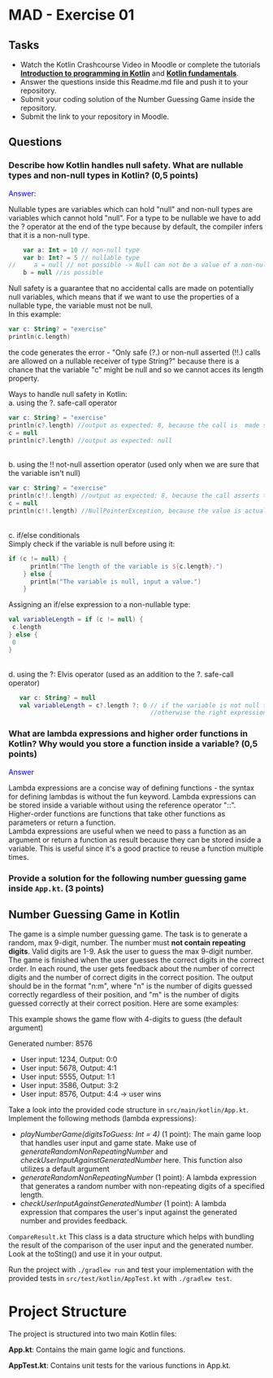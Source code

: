 # MAD - Exercise 01

## Tasks

- Watch the Kotlin Crashcourse Video in Moodle or complete the tutorials **[Introduction to programming in Kotlin](https://developer.android.com/courses/pathways/android-basics-compose-unit-1-pathway-1)** and **[Kotlin fundamentals](https://developer.android.com/courses/pathways/android-basics-compose-unit-2-pathway-1)**.
- Answer the questions inside this Readme.md file and push it to your repository.
- Submit your coding solution of the Number Guessing Game inside the repository.
- Submit the link to your repository in Moodle.

## Questions

### Describe how Kotlin handles null safety. What are nullable types and non-null types in Kotlin? (0,5 points)

<span style="color:blue">Answer: </span>

Nullable types are variables which can hold "null" and non-null types are variables which cannot hold "null".
For a type to be nullable we have to add the ? operator at the end of the type because by default, the compiler infers that it is a non-null type.

```kotlin
	var a: Int = 10 // non-null type
	var b: Int? = 5 // nullable type
//     a = null // not possible -> Null can not be a value of a non-null type Int
	b = null //is possible
```

Null safety is a guarantee that no accidental calls are made on potentially null variables, which means that if we want to use the properties of a nullable type, the variable must not be null.
<br>In this example:

```kotlin
var c: String? = "exercise"
println(c.length)
```

the code generates the error -
"Only safe (?.) or non-null asserted (!!.) calls are allowed on a nullable receiver of type String?" because there is a chance that the variable "c" might be null and so we cannot acces its length property.

Ways to handle null safety in Kotlin:
<br>a. using the ?. safe-call operator

```kotlin
var c: String? = "exercise"
println(c?.length) //output as expected: 8, because the call is  made safe
c = null
println(c?.length) //output as expected: null
```

<br>b. using the !! not-null assertion operator (used only when we are sure that the variable isn't null)

```kotlin
var c: String? = "exercise"
println(c!!.length) //output as expected: 8, because the call asserts that the value isn't null
c = null
println(c!!.length) //NullPointerException, because the value is actually null and we cannot consider it non-null
```

<br>c. if/else conditionals
<br>Simply check if the variable is null before using it:

```kotlin
if (c != null) {
      println("The length of the variable is ${c.length}.")
    } else {
      println("The variable is null, input a value.")
    }
```

Assigning an if/else expression to a non-nullable type:

```kotlin
val variableLength = if (c != null) {
 c.length
} else {
 0
}
```

<br>d. using the ?: Elvis operator (used as an addition to the ?. safe-call operator)

```kotlin
   var c: String? = null
   val variableLength = c?.length ?: 0 // if the variable is not null the expression on the left of the Elvis operator will be executed,
                                       //otherwise the right expression - in this case, since c is null, the length will be assigned the value 0
```

### What are lambda expressions and higher order functions in Kotlin? Why would you store a function inside a variable? (0,5 points)

<span style="color:blue">Answer</span>

Lambda expressions are a concise way of defining functions - the syntax for defining lambdas is without the fun keyword. Lambda expressions can be stored inside a variable without using the reference operator "::".
<br>Higher-order functions are functions that take other functions as parameters or return a function.
<br>Lambda expressions are useful when we need to pass a function as an argument or return a function as result because they can be stored inside a variable. This is useful since it's a good practice to reuse a function multiple times.

### Provide a solution for the following number guessing game inside `App.kt`. (3 points)

## Number Guessing Game in Kotlin

The game is a simple number guessing game. The task is to generate a random, max 9-digit, number. The number must **not contain repeating digits**. Valid digits are 1-9.
Ask the user to guess the max 9-digit number. The game is finished when the user guesses the correct digits in the correct order.
In each round, the user gets feedback about the number of correct digits and the number of correct digits in the correct position.
The output should be in the format "n:m", where "n" is the number of digits guessed correctly regardless of their position,
and "m" is the number of digits guessed correctly at their correct position. Here are some examples:

This example shows the game flow with 4-digits to guess (the default argument)

Generated number: 8576

- User input: 1234, Output: 0:0
- User input: 5678, Output: 4:1
- User input: 5555, Output: 1:1
- User input: 3586, Output: 3:2
- User input: 8576, Output: 4:4 -> user wins

Take a look into the provided code structure in `src/main/kotlin/App.kt`. Implement the following methods (lambda expressions):

- _playNumberGame(digitsToGuess: Int = 4)_ (1 point): The main game loop that handles user input and game state. Make use of _generateRandomNonRepeatingNumber_ and _checkUserInputAgainstGeneratedNumber_ here. This function also utilizes a default argument
- _generateRandomNonRepeatingNumber_ (1 point): A lambda expression that generates a random number with non-repeating digits of a specified length.
- _checkUserInputAgainstGeneratedNumber_ (1 point): A lambda expression that compares the user's input against the generated number and provides feedback.

`CompareResult.kt` This class is a data structure which helps with bundling the result of the comparison of the user input and the generated number. Look at the toSting() and use it in your output.

Run the project with `./gradlew run` and test your implementation with the provided tests in `src/test/kotlin/AppTest.kt` with `./gradlew test`.

# Project Structure

The project is structured into two main Kotlin files:

**App.kt**: Contains the main game logic and functions.

**AppTest.kt**: Contains unit tests for the various functions in App.kt.
